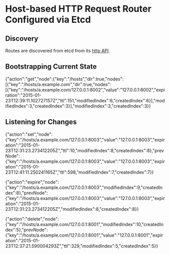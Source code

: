 Host-based HTTP Request Router Configured via Etcd
==================================================


Discovery
---------

Routes are discovered from etcd from its [http API](https://coreos.com/docs/distributed-configuration/etcd-api/).

## Bootstrapping Current State

{"action":"get","node":{"key":"/hosts","dir":true,"nodes":[{"key":"/hosts/a.example.com","dir":true,"nodes":[{"key":"/hosts/a.example.com/127.0.0.1:8002","value":"127.0.0.1:8002","expiration":"2015-01-23T12:39:11.102727157Z","ttl":151,"modifiedIndex":6,"createdIndex":6}],"modifiedIndex":3,"createdIndex":3}],"modifiedIndex":3,"createdIndex":3}}

## Listening for Changes

{"action":"set","node":{"key":"/hosts/a.example.com/127.0.0.1:8003","value":"127.0.0.1:8003","expiration":"2015-01-23T12:31:23.273412205Z","ttl":10,"modifiedIndex":8,"createdIndex":8},"prevNode":{"key":"/hosts/a.example.com/127.0.0.1:8003","value":"127.0.0.1:8003","expiration":"2015-01-23T12:41:11.250241165Z","ttl":598,"modifiedIndex":7,"createdIndex":7}}

{"action":"expire","node":{"key":"/hosts/a.example.com/127.0.0.1:8003","modifiedIndex":9,"createdIndex":8},"prevNode":{"key":"/hosts/a.example.com/127.0.0.1:8003","value":"127.0.0.1:8003","expiration":"2015-01-23T12:31:23.273412205Z","modifiedIndex":8,"createdIndex":8}}

{"action":"delete","node":{"key":"/hosts/a.example.com/127.0.0.1:8001","modifiedIndex":10,"createdIndex":5},"prevNode":{"key":"/hosts/a.example.com/127.0.0.1:8001","value":"127.0.0.1:8001","expiration":"2015-01-23T12:37:21.590004293Z","ttl":329,"modifiedIndex":5,"createdIndex":5}}





